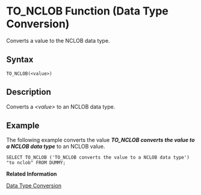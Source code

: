 <!-- loio20ef8d6f751910148aa787ac113859f0 -->

# TO\_NCLOB Function \(Data Type Conversion\)

Converts a value to the NCLOB data type.



<a name="loio20ef8d6f751910148aa787ac113859f0__sql_function_to_nclob_1sql_function_to_nclob_syntax"/>

## Syntax

```
TO_NCLOB(<value>)
```



<a name="loio20ef8d6f751910148aa787ac113859f0__sql_function_to_nclob_1sql_function_to_nclob_description"/>

## Description

Converts a *<value\>* to an NCLOB data type.



<a name="loio20ef8d6f751910148aa787ac113859f0__sql_function_to_nclob_1sql_function_to_nclob_examples"/>

## Example

The following example converts the value ***TO\_NCLOB converts the value to a NCLOB data type*** to an NCLOB value.

```
SELECT TO_NCLOB ('TO_NCLOB converts the value to a NCLOB data type') "to nclob" FROM DUMMY;
```

**Related Information**  


[Data Type Conversion](../data-type-conversion-46ff965.md "Both implicit and explicit data type conversions are allowed in the SAP HANA database.")

